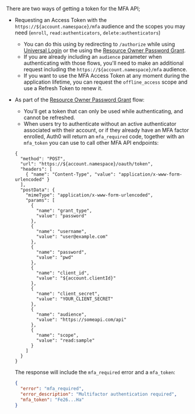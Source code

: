 

There are two ways of getting a token for the MFA API;

* Requesting an Access Token with the `https://${account.namespace}/mfa` audience and the scopes you may need (`enroll`, `read:authenticators`, `delete:authenticators`)
  - You can do this using by redirecting to `/authorize` while using [Universal Login](/universal-login) or the using the [Resource Owner Password Grant](/api-auth/tutorials/password-grant). 
  - If you are already including an `audience` parameter when authenticating with those flows, you'll need to make an additional request including the `https://${account.namespace}/mfa` audience.
  - If you want to use the MFA Access Token at any moment during the application lifetime, you can request the `offline_access` scope and use a Refresh Token to renew it.

* As part of the [Resource Owner Password Grant](/api-auth/tutorials/password-grant) flow:
  - You'll get a token that can only be used while authenticating, and cannot be refreshed. 
  - When users try to authenticate without an active authenticator associated with their account, or if they already have an MFA factor enrolled, Auth0 will return an `mfa_required` code, together with an `mfa_token` you can use to call other MFA API endpoints:

  ```har
  {
    "method": "POST",
    "url": "https://${account.namespace}/oauth/token",
    "headers": [
      { "name": "Content-Type", "value": "application/x-www-form-urlencoded" }
    ],
    "postData": {
      "mimeType": "application/x-www-form-urlencoded",
      "params": [
        {
          "name": "grant_type",
          "value": "password"
        },
        {
          "name": "username",
          "value": "user@example.com"
        },
        {
          "name": "password",
          "value": "pwd"
        },
        {
          "name": "client_id",
          "value": "${account.clientId}"
        },
        {
          "name": "client_secret",
          "value": "YOUR_CLIENT_SECRET"
        },
        {
          "name": "audience",
          "value": "https://someapi.com/api"
        },
        {
          "name": "scope",
          "value": "read:sample"
        }
      ]
    }
  }
  ```

  The response will include the `mfa_required` error and a `mfa_token`:

  ```json
  {
    "error": "mfa_required",
    "error_description": "Multifactor authentication required",
    "mfa_token": "Fe26...Ha"
  }
  ```